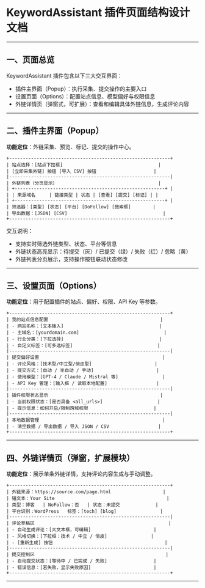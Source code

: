 # KeywordAssistant 插件页面结构设计文档

---

## 一、页面总览

KeywordAssistant 插件包含以下三大交互界面：

* 插件主界面（Popup）：执行采集、提交操作的主要入口
* 设置页面（Options）：配置站点信息、模型偏好与权限信息
* 外链详情页（弹窗式，可扩展）：查看和编辑具体外链信息，生成评论内容

---

## 二、插件主界面（Popup）

**功能定位**：外链采集、预览、标记、提交的操作中心。

```plaintext
+-----------------------------------------------------------+
| 站点选择：[站点下拉框]                                   |
| [立即采集外链] 按钮 [导入 CSV] 按钮                     |
|-----------------------------------------------------------|
| 外链列表（分页显示）                                     |
| +-------------------------------------------------------+ |
| | 来源域名     | 链接类型 | 状态 | [查看] [提交] [标记] | |
| +-------------------------------------------------------+ |
| 筛选器：[类型] [状态] [平台] [DoFollow] [搜索框]        |
| 导出数据：[JSON] [CSV]                                   |
+-----------------------------------------------------------+
```

交互说明：

* 支持实时筛选外链类型、状态、平台等信息
* 外链状态高亮显示：待提交（灰）/ 已提交（绿）/ 失败（红）/ 忽略（黄）
* 外链列表分页展示，支持操作按钮联动状态修改

---

## 三、设置页面（Options）

**功能定位**：用于配置插件的站点、偏好、权限、API Key 等参数。

```plaintext
+-----------------------------------------------------------+
| 我的站点信息配置                                         |
| - 网站名称：[文本输入]                                   |
| - 主域名：[yourdomain.com]                               |
| - 行业分类：[下拉选择]                                   |
| - 自定义标签：[可多选标签]                               |
|-----------------------------------------------------------|
| 提交偏好设置                                             |
| - 评论风格：[技术型/中立型/俏皮型]                       |
| - 提交方式：[自动 / 半自动 / 手动]                       |
| - 使用模型：[GPT-4 / Claude / Mistral 等]                |
| - API Key 管理：[输入框 / 读取本地配置]                  |
|-----------------------------------------------------------|
| 插件权限状态显示                                         |
| - 当前权限状态：[是否具备 <all_urls>]                    |
| - 提示信息：如何开启/限制跨域权限                        |
|-----------------------------------------------------------|
| 本地数据管理                                             |
| - 清空数据 / 导出数据 / 导入 JSON / CSV                  |
+-----------------------------------------------------------+
```

---

## 四、外链详情页（弹窗，扩展模块）

**功能定位**：展示单条外链详情，支持评论内容生成与手动调整。

```plaintext
+-----------------------------------------------------------+
| 外链来源：https://source.com/page.html                   |
| 锚文本：Your Site                                         |
| 类型：博客   | NoFollow：否   | 状态：未提交             |
| 平台识别：WordPress   标签：[tech] [blog]                |
|-----------------------------------------------------------|
| 评论草稿区                                                 |
| - 自动生成评论：[大文本框，可编辑]                       |
| - 风格切换：[下拉框：技术 / 中立 / 俏皮]                |
| - [重新生成] 按钮                                         |
|-----------------------------------------------------------|
| 提交控制区                                                |
| - 自动提交状态：[等待中 / 已完成 / 失败]                 |
| - 错误信息：[若失败，显示失败原因]                       |
+-----------------------------------------------------------+
```

---
